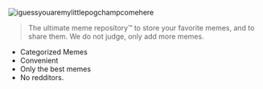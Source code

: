 ![iguessyouaremylittlepogchampcomehere](https://cdn.discordapp.com/attachments/757629444260233329/780574039533813760/trans_server.gif)

>  The ultimate meme repository™  to store your favorite memes, and to share them. We do not judge, only add more memes.

- Categorized Memes
- Convenient
- Only the best memes
- No redditors.

